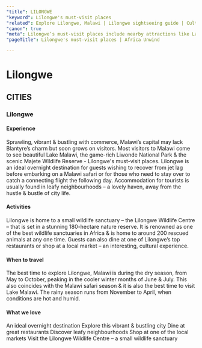 ```yaml
---
"title": LILONGWE
"keyword": Lilongwe's must-visit places
"related": Explore Lilongwe, Malawi | Lilongwe sightseeing guide | Cultural experiences in Lilongwe | Lilongwe travel recommendations | Livingstone Experience | Livingstone's top attractions
"canon": true
"meta": Lilongwe’s must-visit places include nearby attractions like Lake Malawi and more. Let Africa Unwind show you around.
"pageTitle": Lilongwe's must-visit places | Africa Unwind

---
```


# Lilongwe
## CITIES
### Lilongwe

#### Experience
Sprawling, vibrant &amp; bustling with commerce, Malawi’s capital may lack Blantyre’s charm but soon grows on visitors.
Most visitors to Malawi come to see beautiful Lake Malawi, the game-rich Liwonde National Park &amp; the scenic Majete Wildlife Reserve - Lilongwe's must-visit places.
Lilongwe is an ideal overnight destination for guests wishing to recover from jet lag before embarking on a Malawi safari or for those who need to stay over to catch a connecting flight the following day.
Accommodation for tourists is usually found in leafy neighbourhoods – a lovely haven, away from the hustle &amp; bustle of city life.

#### Activities
Lilongwe is home to a small wildlife sanctuary – the Lilongwe Wildlife Centre – that is set in a stunning 180-hectare nature reserve. It is renowned as one of the best wildlife sanctuaries in Africa &amp; is home to around 200 rescued animals at any one time.
Guests can also dine at one of Lilongwe’s top restaurants or shop at a local market – an interesting, cultural experience.

#### When to travel
 The best time to explore Lilongwe, Malawi is during the dry season, from May to October, peaking in the cooler winter months of June &amp; July. This also coincides with the Malawi safari season &amp; it is also the best time to visit Lake Malawi.
The rainy season runs from November to April, when conditions are hot and humid.


#### What we love
An ideal overnight destination
Explore this vibrant &amp; bustling city
Dine at great restaurants
Discover leafy neighbourhoods
Shop at one of the local markets
Visit the Lilongwe Wildlife Centre – a small wildlife sanctuary